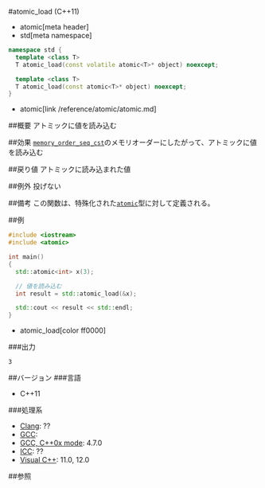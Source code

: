 #atomic_load (C++11)
* atomic[meta header]
* std[meta namespace]

```cpp
namespace std {
  template <class T>
  T atomic_load(const volatile atomic<T>* object) noexcept;

  template <class T>
  T atomic_load(const atomic<T>* object) noexcept;
}
```
* atomic[link /reference/atomic/atomic.md]


##概要
アトミックに値を読み込む


##効果
[`memory_order_seq_cst`](./memory_order.md)のメモリオーダーにしたがって、アトミックに値を読み込む


##戻り値
アトミックに読み込まれた値


##例外
投げない


##備考
この関数は、特殊化された[`atomic`](./atomic.md)型に対して定義される。


##例
```cpp
#include <iostream>
#include <atomic>

int main()
{
  std::atomic<int> x(3);

  // 値を読み込む
  int result = std::atomic_load(&x);

  std::cout << result << std::endl;
}
```
* atomic_load[color ff0000]


###出力
```
3
```


##バージョン
###言語
- C++11

###処理系
- [Clang](/implementation.md#clang): ??
- [GCC](/implementation.md#gcc): 
- [GCC, C++0x mode](/implementation.md#gcc): 4.7.0
- [ICC](/implementation.md#icc): ??
- [Visual C++](/implementation.md#visual_cpp): 11.0, 12.0


##参照


